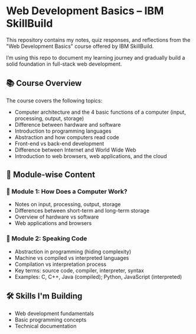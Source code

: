 # Web Development Basics – IBM SkillBuild

This repository contains my notes, quiz responses, and reflections from the "Web Development Basics" course offered by IBM SkillBuild.

I’m using this repo to document my learning journey and gradually build a solid foundation in full-stack web development.

## 📚 Course Overview

The course covers the following topics:

- Computer architecture and the 4 basic functions of a computer (input, processing, output, storage)
- Difference between hardware and software
- Introduction to programming languages
- Abstraction and how computers read code
- Front-end vs back-end development
- Difference between Internet and World Wide Web
- Introduction to web browsers, web applications, and the cloud

## 📁 Module-wise Content

### 📘 Module 1: How Does a Computer Work?
- Notes on input, processing, output, storage
- Differences between short-term and long-term storage
- Overview of hardware vs software
- Web applications and browsers

### 📘 Module 2: Speaking Code
- Abstraction in programming (hiding complexity)
- Machine vs compiled vs interpreted languages
- Compilation vs interpretation process
- Key terms: source code, compiler, interpreter, syntax
- Examples: C, C++, Java (compiled); Python, JavaScript (interpreted)


## 🛠️ Skills I'm Building
- Web development fundamentals
- Basic programming concepts
- Technical documentation
